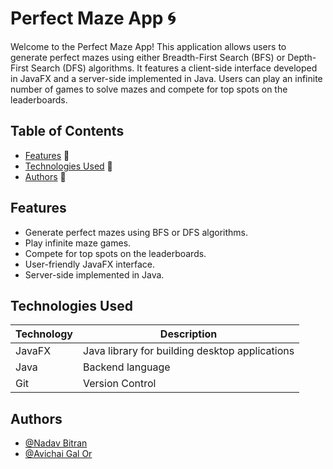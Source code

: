 
# Perfect Maze App 🌀

Welcome to the Perfect Maze App! This application allows users to generate perfect mazes using either Breadth-First Search (BFS) or Depth-First Search (DFS) algorithms. It features a client-side interface developed in JavaFX and a server-side implemented in Java. Users can play an infinite number of games to solve mazes and compete for top spots on the leaderboards.

## Table of Contents

- [Features](#features) 🚀
- [Technologies Used](#technologies-used) 🔧
- [Authors](#authors) 📝

## Features

- Generate perfect mazes using BFS or DFS algorithms.
- Play infinite maze games.
- Compete for top spots on the leaderboards.
- User-friendly JavaFX interface.
- Server-side implemented in Java.

## Technologies Used

| Technology       | Description                                     |
|------------------|-------------------------------------------------|
| JavaFX           | Java library for building desktop applications |
| Java             | Backend language                                |
| Git              | Version Control                                 |




## Authors

- [@Nadav Bitran](https://www.github.com/NadavBitran)
- [@Avichai Gal Or](https://www.github.com/avichai504)


